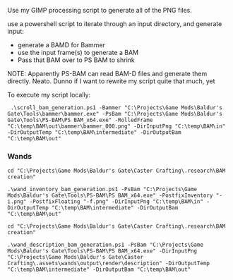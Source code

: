 Use my GIMP processing script to generate all of the PNG files.

use a powershell script to iterate through an input directory, and generate input:

- generate a BAMD for Bammer
- use the input frame(s) to generate a BAM
- Pass that BAM over to PS BAM to shrink

NOTE: Apparently PS-BAM can read BAM-D files and generate them directly. Neato. Dunno if I want to rewrite my script quite that much, yet



To execute my script locally:

```
 .\scroll_bam_generation.ps1 -Bammer "C:\Projects\Game Mods\Baldur's Gate\Tools\bammer\bammer.exe" -PsBam "C:\Projects\Game Mods\Baldur's Gate\Tools\PS-BAM\PS BAM_x64.exe" -RolledFrame "C:\temp\BAM\out\bammer\bammer_000.png" -DirInputPng "C:\temp\BAM\in" -DirOutputTemp "C:\temp\BAM\intermediate" -DirOutputBam "C:\temp\BAM\out"
```

### Wands
```
cd "C:\Projects\Game Mods\Baldur's Gate\Caster Crafting\.research\BAM creation"
```

```
.\wand_inventory_bam_generation.ps1 -PsBam "C:\Projects\Game Mods\Baldur's Gate\Tools\PS-BAM\PS BAM_x64.exe" -PostfixInventory "-i.png" -PostfixFloating "-f.png" -DirInputPng "C:\temp\BAM\in" -DirOutputTemp "C:\temp\BAM\intermediate" -DirOutputBam "C:\temp\BAM\out"
```

```
cd "C:\Projects\Game Mods\Baldur's Gate\Caster Crafting\.research\BAM creation"
```

```
.\wand_description_bam_generation.ps1 -PsBam "C:\Projects\Game Mods\Baldur's Gate\Tools\PS-BAM\PS BAM_x64.exe" -DirInputPng "C:\Projects\Game Mods\Baldur's Gate\Caster Crafting\.assets\wands\output\render\description" -DirOutputTemp "C:\temp\BAM\intermediate" -DirOutputBam "C:\temp\BAM\out"
```
